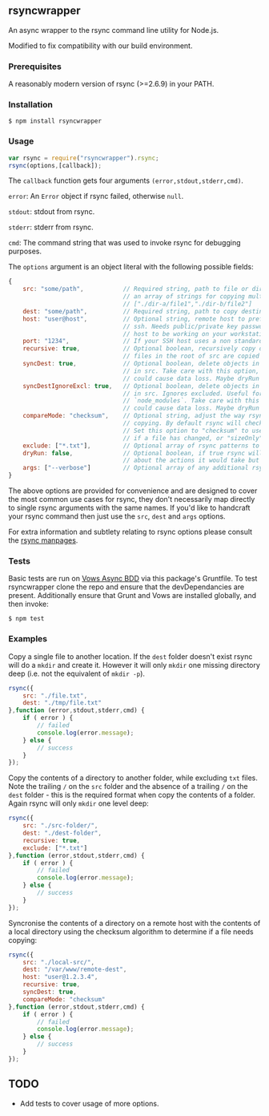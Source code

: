 ## rsyncwrapper

An async wrapper to the rsync command line utility for Node.js.

Modified to fix compatibility with our build environment.

### Prerequisites

A reasonably modern version of rsync (>=2.6.9) in your PATH.

### Installation

    $ npm install rsyncwrapper

### Usage

```javascript
var rsync = require("rsyncwrapper").rsync;
rsync(options,[callback]);
```

The `callback` function gets four arguments `(error,stdout,stderr,cmd)`.

`error`: An `Error` object if rsync failed, otherwise `null`.

`stdout`: stdout from rsync.

`stderr`: stderr from rsync.

`cmd`: The command string that was used to invoke rsync for debugging purposes.

The `options` argument is an object literal with the following possible fields:

```javascript
{
    src: "some/path",           // Required string, path to file or dir to copy. src can also be
                                // an array of strings for copying multiple files, for example:
                                // ["./dir-a/file1","./dir-b/file2"]
    dest: "some/path",          // Required string, path to copy destination.
    host: "user@host",          // Optional string, remote host to prefix to dest if copying over
                                // ssh. Needs public/private key passwordless SSH access to your
                                // host to be working on your workstation.
    port: "1234",               // If your SSH host uses a non standard SSH port then set it here.
    recursive: true,            // Optional boolean, recursively copy dirs, sub-dirs and files. Only
                                // files in the root of src are copied unless this option is true.
    syncDest: true,             // Optional boolean, delete objects in dest that aren't present
                                // in src. Take care with this option, since misconfiguration
                                // could cause data loss. Maybe dryRun first?
    syncDestIgnoreExcl: true,   // Optional boolean, delete objects in dest that aren't present
                                // in src. Ignores excluded. Useful for such folders as 
                                // `node_modules`. Take care with this option, since misconfiguration
                                // could cause data loss. Maybe dryRun first?
    compareMode: "checksum",    // Optional string, adjust the way rsync determines if files need
                                // copying. By default rsync will check using file mod date and size.
                                // Set this option to "checksum" to use a 128bit checksum to check
                                // if a file has changed, or "sizeOnly" to only use a file's size.
    exclude: ["*.txt"],         // Optional array of rsync patterns to exclude from the operation.
    dryRun: false,              // Optional boolean, if true rsync will output verbose info to stdout
                                // about the actions it would take but does not modify the filesystem.
    args: ["--verbose"]         // Optional array of any additional rsync args you'd like to include.
}
```

The above options are provided for convenience and are designed to cover the most common use cases for rsync, they don't necessarily map directly to single rsync arguments with the same names. If you'd like to handcraft your rsync command then just use the `src`, `dest` and `args` options.

For extra information and subtlety relating to rsync options please consult the [rsync manpages](http://linux.die.net/man/1/rsync).

### Tests

Basic tests are run on [Vows Async BDD](http://vowsjs.org/) via this package's Gruntfile. To test rsyncwrapper clone the repo and ensure that the devDependancies are present. Additionally ensure that Grunt and Vows are installed globally, and then invoke:

    $ npm test

### Examples

Copy a single file to another location. If the `dest` folder doesn't exist rsync will do a `mkdir` and create it. However it will only `mkdir` one missing directory deep (i.e. not the equivalent of `mkdir -p`).

```javascript
rsync({
    src: "./file.txt",
    dest: "./tmp/file.txt"
},function (error,stdout,stderr,cmd) {
    if ( error ) {
        // failed
        console.log(error.message);
    } else {
        // success
    }
});
```

Copy the contents of a directory to another folder, while excluding `txt` files. Note the trailing `/` on the `src` folder and the absence of a trailing `/` on the `dest` folder - this is the required format when copy the contents of a folder. Again rsync will only `mkdir` one level deep:

```javascript
rsync({
    src: "./src-folder/",
    dest: "./dest-folder",
    recursive: true,
    exclude: ["*.txt"]
},function (error,stdout,stderr,cmd) {
    if ( error ) {
        // failed
        console.log(error.message);
    } else {
        // success
    }
});
```

Syncronise the contents of a directory on a remote host with the contents of a local directory using the checksum algorithm to determine if a file needs copying:

```javascript
rsync({
    src: "./local-src/",
    dest: "/var/www/remote-dest",
    host: "user@1.2.3.4",
    recursive: true,
    syncDest: true,
    compareMode: "checksum"
},function (error,stdout,stderr,cmd) {
    if ( error ) {
        // failed
        console.log(error.message);
    } else {
        // success
    }
});
```

## TODO

- Add tests to cover usage of more options.
